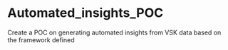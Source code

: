 # Automated_insights_POC

Create a POC on generating automated insights from VSK data based on the framework defined
